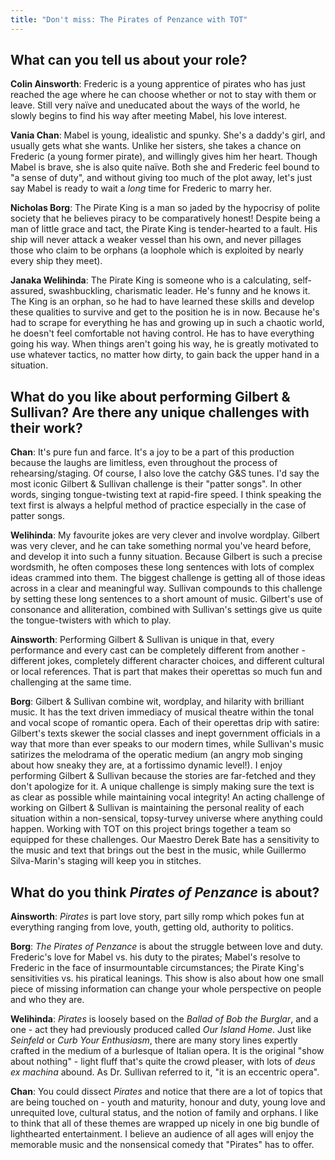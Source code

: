 ```yaml
---
title: "Don't miss: The Pirates of Penzance with TOT"
---
```


## What can you tell us about your role?

**Colin Ainsworth**: Frederic is a young apprentice of pirates who has just reached the age where he can choose whether or not to stay with them or leave. Still very naïve and uneducated about the ways of the world, he slowly begins to find his way after meeting Mabel, his love interest.

**Vania Chan**: Mabel is young, idealistic and spunky. She's a daddy's girl, and usually gets what she wants. Unlike her sisters, she takes a chance on Frederic (a young former pirate), and willingly gives him her heart. Though Mabel is brave, she is also quite naïve. Both she and Frederic feel bound to "a sense of duty", and without giving too much of the plot away, let's just say Mabel is ready to wait a *long* time for Frederic to marry her.

**Nicholas Borg**: The Pirate King is a man so jaded by the hypocrisy of polite society that he believes piracy to be comparatively honest! Despite being a man of little grace and tact, the Pirate King is tender-hearted to a fault. His ship will never attack a weaker vessel than his own, and never pillages those who claim to be orphans (a loophole which is exploited by nearly every ship they meet). 

**Janaka Welihinda**: The Pirate King is someone who is a calculating, self-assured, swashbuckling, charismatic leader. He's funny and he knows it. The King is an orphan, so he had to have learned these skills and develop these qualities to survive and get to the position he is in now. Because he's had to scrape for everything he has and growing up in such a chaotic world, he doesn't feel comfortable not having control. He has to have everything going his way. When things aren't going his way, he is greatly motivated to use whatever tactics, no matter how dirty, to gain back the upper hand in a situation.

## What do you like about performing Gilbert & Sullivan? Are there any unique challenges with their work?

**Chan**: It's pure fun and farce. It's a joy to be a part of this production because the laughs are limitless, even throughout the process of rehearsing/staging. Of course, I also love the catchy G&S tunes.  I'd say the most iconic Gilbert & Sullivan challenge is their "patter songs". In other words, singing tongue-twisting text at rapid-fire speed. I think speaking the text first is always a helpful method of practice especially in the case of patter songs. 

**Welihinda**: My favourite jokes are very clever and involve wordplay.  Gilbert was very clever, and he can take something normal you've heard before, and develop it into such a funny situation. Because Gilbert is such a precise wordsmith, he often composes these long sentences with lots of complex ideas crammed into them. The biggest challenge is getting all of those ideas across in a clear and meaningful way. Sullivan compounds to this challenge by setting these long sentences to a short amount of music. Gilbert's use of consonance and alliteration, combined with Sullivan's settings give us quite the tongue-twisters with which to play.

**Ainsworth**: Performing Gilbert & Sullivan is unique in that, every performance and every cast can be completely different from another - different jokes, completely different character choices, and different cultural or local references. That is part that makes their operettas so much fun and challenging at the same time.

**Borg**: Gilbert & Sullivan combine wit, wordplay, and hilarity with brilliant music. It has the text driven immediacy of musical theatre within the tonal and vocal scope of romantic opera. Each of their operettas drip with satire: Gilbert's texts skewer the social classes and inept government officials in a way that more than ever speaks to our modern times, while Sullivan's music satirizes the melodrama of the operatic medium (an angry mob singing about how sneaky they are, at a fortissimo dynamic level!). I enjoy performing Gilbert & Sullivan because the stories are far-fetched and they don't apologize for it. A unique challenge is simply making sure the text is as clear as possible while maintaining vocal integrity! An acting challenge of working on Gilbert & Sullivan is maintaining the personal reality of each situation within a non-sensical, topsy-turvey universe where anything could happen. Working with TOT on this project brings together a team so equipped for these challenges. Our Maestro Derek Bate has a sensitivity to the music and text that brings out the best in the music, while Guillermo Silva-Marin's staging will keep you in stitches. 

## What do you think *Pirates of Penzance* is about?

**Ainsworth**: *Pirates* is part love story, part silly romp which pokes fun at everything ranging from love, youth, getting old, authority to politics.

**Borg**: *The Pirates of Penzance* is about the struggle between love and duty. Frederic's love for Mabel vs. his duty to the pirates; Mabel's resolve to Frederic in the face of insurmountable circumstances; the Pirate King's sensitivities vs. his piratical leanings. This show is also about how one small piece of missing information can change your whole perspective on people and who they are. 

**Welihinda**: *Pirates* is loosely based on the *Ballad of Bob the Burglar*, and a one - act they had previously produced called *Our Island Home*. Just like *Seinfeld* or *Curb Your Enthusiasm*, there are many story lines expertly crafted in the medium of a burlesque of Italian opera. It is the original "show about nothing" - light fluff that's quite the crowd pleaser, with lots of *deus ex machina* abound. As Dr. Sullivan referred to it, "it is an eccentric opera".

**Chan**: You could dissect *Pirates* and notice that there are a lot of topics that are being touched on - youth and maturity, honour and duty, young love and unrequited love, cultural status, and the notion of family and orphans. I like to think that all of these themes are wrapped up nicely in one big bundle of lighthearted entertainment. I believe an audience of all ages will enjoy the memorable music and the nonsensical comedy that "Pirates" has to offer.
